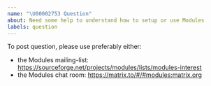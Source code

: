 ```yaml
---
name: "\U00002753 Question"
about: Need some help to understand how to setup or use Modules
labels: question
---
```

To post question, please use preferably either:

* the Modules mailing-list: https://sourceforge.net/projects/modules/lists/modules-interest
* the Modules chat room: https://matrix.to/#/#modules:matrix.org
